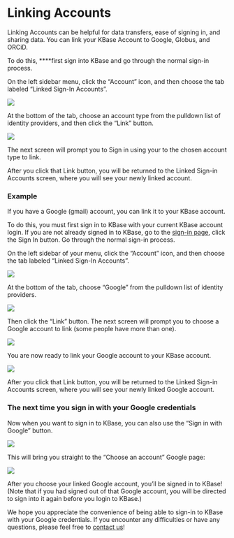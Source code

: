 # Linking Accounts

Linking Accounts can be helpful for data transfers, ease of signing in, and sharing data. You can link your KBase Account to Google, Globus, and ORCiD. 

To do this, ****first sign into KBase and go through the normal sign-in process.

On the left sidebar menu, click the “Account” icon, and then choose the tab labeled “Linked Sign-In Accounts”.

![](../../.gitbook/assets/kbase_linkaccounts.gif)

At the bottom of the tab, choose an account type from the pulldown list of identity providers, and then click the “Link” button.

![](../../.gitbook/assets/kbaselinkaccounts.gif)

The next screen will prompt you to Sign in using your to the chosen account type to link.

After you click that Link button, you will be returned to the Linked Sign-in Accounts screen, where you will see your newly linked account. 

### Example

If you have a Google \(gmail\) account, you can link it to your KBase account.

To do this, you must first sign in to KBase with your current KBase account login. If you are not already signed in to KBase, go to the [sign-in page](https://narrative.kbase.us/), click the Sign In button. Go through the normal sign-in process.

On the left sidebar of your menu, click the “Account” icon, and then choose the tab labeled “Linked Sign-In Accounts”.

![](../../.gitbook/assets/kbase_linkaccounts%20%281%29.gif)

At the bottom of the tab, choose “Google” from the pulldown list of identity providers.

![](../../.gitbook/assets/linkedaccounts_signin-with-google.png)

Then click the “Link” button. The next screen will prompt you to choose a Google account to link \(some people have more than one\).

![](../../.gitbook/assets/googlechooseanaccount%20%281%29.png)

You are now ready to link your Google account to your KBase account.

![](../../.gitbook/assets/screen-shot-2017-06-06-at-3.38.59-pm.png)

After you click that Link button, you will be returned to the Linked Sign-in Accounts screen, where you will see your newly linked Google account.

### The next time you sign in with your Google credentials

Now when you want to sign in to KBase, you can also use the “Sign in with Google” button.

![](../../.gitbook/assets/kbasegooglesignin%20%281%29.gif)

This will bring you straight to the “Choose an account” Google page:

![](../../.gitbook/assets/googlechooseanaccount.png)

After you choose your linked Google account, you’ll be signed in to KBase! \(Note that if you had signed out of that Google account, you will be directed to sign into it again before you login to KBase.\)

We hope you appreciate the convenience of being able to sign-in to KBase with your Google credentials. If you encounter any difficulties or have any questions, please feel free to [contact us](https://kbase.us/contact-us/)!

